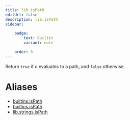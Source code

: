 ```yaml
---
title: lib.isPath
editUrl: false
description: lib.isPath
sidebar:

    badge:
        text: Builtin
        variant: note

    order: 8
---
```


Return `true` if *e* evaluates to a path, and `false` otherwise.


# Aliases

- [builtins.isPath](/nix-doc-comments/reference/builtins/builtins-ispath)
- [builtins.isPath](/nix-doc-comments/reference/builtins/builtins-ispath)
- [lib.strings.isPath](/nix-doc-comments/reference/lib/strings/lib-strings-ispath)



